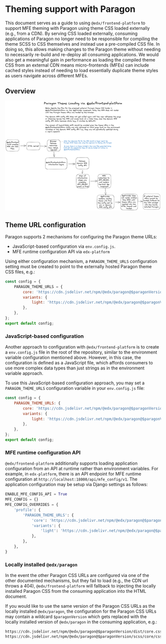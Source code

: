 # Theming support with Paragon

This document serves as a guide to using `@edx/frontend-platform` to support MFE theming with Paragon using theme CSS loaded externally (e.g., from a CDN). By serving CSS loaded externally, consuming applications of Paragon no longer need to be responsible for compiling the theme SCSS to CSS themselves and instead use a pre-compiled CSS file. In doing so, this allows making changes to the Paragon theme without needing to necessarily re-build and re-deploy all consuming applications. We would also get a meaningful gain in performance as loading the compiled theme CSS from an external CDN means micro-frontends (MFEs) can include cached styles instead of needing to load essentially duplicate theme styles as users navigate across different MFEs.

## Overview

![overview of paragon theme loader](./assets/paragon-theme-loader.png "Paragon theme loader")

## Theme URL configuration

Paragon supports 2 mechanisms for configuring the Paragon theme URLs:
* JavaScript-based configuration via `env.config.js`.
* MFE runtime configuration API via `edx-platform`

Using either configuration mechanism, a `PARAGON_THEME_URLS` configuration setting must be created to point to the externally hosted Paragon theme CSS files, e.g.:

```js
const config = {
    PARAGON_THEME_URLS = {
        core: 'https://cdn.jsdelivr.net/npm/@edx/paragon@$paragonVersion/dist/core.css',
        variants: {
            light: 'https://cdn.jsdelivr.net/npm/@edx/paragon@$paragonVersion/dist/light.css',
        },
    },
};
export default config;
```

### JavaScript-based configuration

Another approach to configuration with `@edx/frontend-platform` is to create a `env.config.js` file in the root of the repository, similar to the environment variable configuration mentioned above. However, in this case, the configuration is defined as a JavaScript file, which affords consumers to use more complex data types than just strings as in the environment variable approach.

To use this JavaScript-based configuration approach, you may set a `PARAGON_THEME_URLS` configuration variable in your `env.config.js` file:

```js
const config = {
    PARAGON_THEME_URLS: {
        core: 'https://cdn.jsdelivr.net/npm/@edx/paragon@$paragonVersion/dist/paragon.css',
        variants: {
            light: 'https://cdn.jsdelivr.net/npm/@edx/paragon@$paragonVersion/scss/core/css/variables.css',
        },
    },
};
export default config;
```


### MFE runtime configuration API

`@edx/frontend-platform` additionally supports loading application configuration from an API at runtime rather than environment variables. For example, in `edx-platform`, there is an API endpoint for MFE runtime configuration at `http://localhost:18000/api/mfe_config/v1`. The application configuration may be setup via Django settings as follows:

```python
ENABLE_MFE_CONFIG_API = True
MFE_CONFIG = {}
MFE_CONFIG_OVERRIDES = {
    'profile': {
        'PARAGON_THEME_URLS': {
            'core': 'https://cdn.jsdelivr.net/npm/@edx/paragon@$paragonVersion/dist/core.css',
            'variants': {
                'light': 'https://cdn.jsdelivr.net/npm/@edx/paragon@$paragonVersion/dist/light.css',
            },
        },
    },
}
```

### Locally installed `@edx/paragon`

In the event the other Paragon CSS URLs are configured via one of the other documented mechanisms, but they fail to load (e.g., the CDN url throws a 404), `@edx/frontend-platform` will fallback to injecting the locally installed Paragon CSS from the consuming application into the HTML document.

If you would like to use the same version of the Paragon CSS URLs as the locally installed `@edx/paragon`, the configuration for the Paragon CSS URLs may contain a wildcard `$paragonVersion` which gets replaced with the locally installed version of `@edx/paragon` in the consuming application, e.g.:

```shell
https://cdn.jsdelivr.net/npm/@edx/paragon@$paragonVersion/dist/core.css
https://cdn.jsdelivr.net/npm/@edx/paragon@$paragonVersion/scss/core/css/variables.css
```
